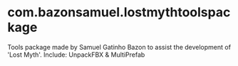 # com.bazonsamuel.lostmythtoolspackage
Tools package made by Samuel Gatinho Bazon to assist the development of 'Lost Myth'. Include: UnpackFBX & MultiPrefab
